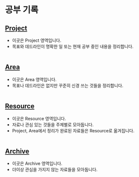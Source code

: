 # 공부 기록

## [Project](./project)
- 이곳은 Project 영역입니다.
- 목표와 데드라인이 명확한 일 또는 현재 공부 중인 내용을 정리합니다.
<br></br>

## [Area](./area)
- 이곳은 Area 영역입니다.
- 목표나 데드라인은 없지만 꾸준히 신경 쓰는 것들을 정리합니다.
<br></br>

## [Resource](./resource)
- 이곳은 Resource 영역입니다.
- 자료나 관심 있는 것들을 주제별로 모아둡니다.
- Project, Area에서 정리가 완료된 자료들은 Resource로 옮겨집니다.
<br></br>

## [Archive](./archive)
- 이곳은 Archive 영역입니다.
- 더이상 관심을 가지지 않는 자료들을 모아둡니다.